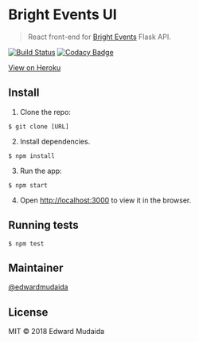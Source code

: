  # Bright Events UI

> React front-end for [Bright Events](https://github.com/EdwardMudaida/Bright-Events) Flask API.

[![Build Status](https://travis-ci.org/EdwardMudaida/Bright-Events-UI.svg?branch=master)](https://travis-ci.org/EdwardMudaida/Bright-Events-UI) 
[![Codacy Badge](https://api.codacy.com/project/badge/Grade/8c72c2c9cf0943f4bf6e3239bfc02037)](https://www.codacy.com/app/EdwardMudaida_2/Bright-Events-UI?utm_source=github.com&amp;utm_medium=referral&amp;utm_content=EdwardMudaida/Bright-Events-UI&amp;utm_campaign=Badge_Grade)

[View on Heroku](https://brighteui.herokuapp.com)

## Install

1. Clone the repo: 
```
$ git clone [URL]
```
2. Install dependencies.
```
$ npm install
```
3. Run the app:
```
$ npm start
```
4. Open [http://localhost:3000](http://localhost:3000) to view it in the browser.
## Running tests

```
$ npm test
```

## Maintainer

[@edwardmudaida](https://github.com/edwardmudaida) 

## License

MIT © 2018 Edward Mudaida
